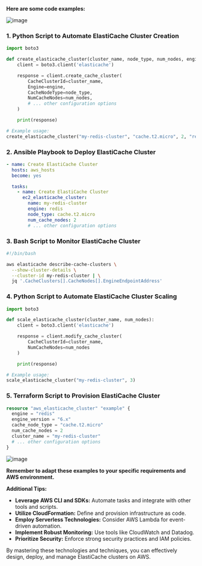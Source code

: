 **Here are some code examples:**

![image](https://github.com/user-attachments/assets/e4bbfb28-ef3f-4833-b81f-32a47258a9be)

### 1. **Python Script to Automate ElastiCache Cluster Creation**

```python
import boto3

def create_elasticache_cluster(cluster_name, node_type, num_nodes, engine):
    client = boto3.client('elasticache')

    response = client.create_cache_cluster(
        CacheClusterId=cluster_name,
        Engine=engine,
        CacheNodeType=node_type,
        NumCacheNodes=num_nodes,
        # ... other configuration options
    )

    print(response)

# Example usage:
create_elasticache_cluster("my-redis-cluster", "cache.t2.micro", 2, "redis")
```

### 2. **Ansible Playbook to Deploy ElastiCache Cluster**

```yaml
- name: Create ElastiCache Cluster
  hosts: aws_hosts
  become: yes

  tasks:
    - name: Create ElastiCache Cluster
      ec2_elasticache_cluster:
        name: my-redis-cluster
        engine: redis
        node_type: cache.t2.micro
        num_cache_nodes: 2
        # ... other configuration options
```

### 3. **Bash Script to Monitor ElastiCache Cluster**

```bash
#!/bin/bash

aws elasticache describe-cache-clusters \
  --show-cluster-details \
  --cluster-id my-redis-cluster | \
  jq '.CacheClusters[].CacheNodes[].EngineEndpointAddress'
```

### 4. **Python Script to Automate ElastiCache Cluster Scaling**

```python
import boto3

def scale_elasticache_cluster(cluster_name, num_nodes):
    client = boto3.client('elasticache')

    response = client.modify_cache_cluster(
        CacheClusterId=cluster_name,
        NumCacheNodes=num_nodes
    )

    print(response)

# Example usage:
scale_elasticache_cluster("my-redis-cluster", 3)
```

### 5. **Terraform Script to Provision ElastiCache Cluster**

```terraform
resource "aws_elasticache_cluster" "example" {
  engine = "redis"
  engine_version = "6.x"
  cache_node_type = "cache.t2.micro"
  num_cache_nodes = 2
  cluster_name = "my-redis-cluster"
  # ... other configuration options
}
```

![image](https://github.com/user-attachments/assets/4b32aad7-3a25-410d-af15-140b0d9a3ce0)

**Remember to adapt these examples to your specific requirements and AWS environment.**

**Additional Tips:**

* **Leverage AWS CLI and SDKs:** Automate tasks and integrate with other tools and scripts.
* **Utilize CloudFormation:** Define and provision infrastructure as code.
* **Employ Serverless Technologies:** Consider AWS Lambda for event-driven automation.
* **Implement Robust Monitoring:** Use tools like CloudWatch and Datadog.
* **Prioritize Security:** Enforce strong security practices and IAM policies.

By mastering these technologies and techniques, you can effectively design, deploy, and manage ElastiCache clusters on AWS.
